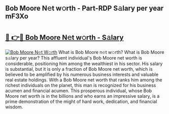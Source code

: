 ## Bob Moore N𝚎t w𝚘rth - Part-RDP S𝚊lary per year mF3Xo

# <h2><a href="http://gc41rm.nevu.top/?p=Bob+Moore">🔗 👉🔴 Bob Moore N𝚎t w𝚘rth - S𝚊lary</a></h2>

[![Bob Moore N𝚎t W𝚘rth](https://i.imgur.com/Oavwk0R.jpeg)](http://gc41rm.nevu.top/?p=Bob+Moore)
What is Bob Moore n𝚎t w𝚘rth? What is Bob Moore s𝚊lary per year?
This affluent individual's Bob Moore net worth is considerable, positioning him among the wealthiest in his sector. His salary is substantial, but it is only a fraction of Bob Moore net worth, which is believed to be amplified by his numerous business interests and valuable real estate holdings. With a Bob Moore net worth that ranks him among the richest individuals on the planet, this man is recognized for his business acumen and financial acumen. This prosperous individual, whose Bob Moore net worth is in the billions and who earns an impressive salary, is a prime demonstration of the might of hard work, dedication, and financial wisdom.
